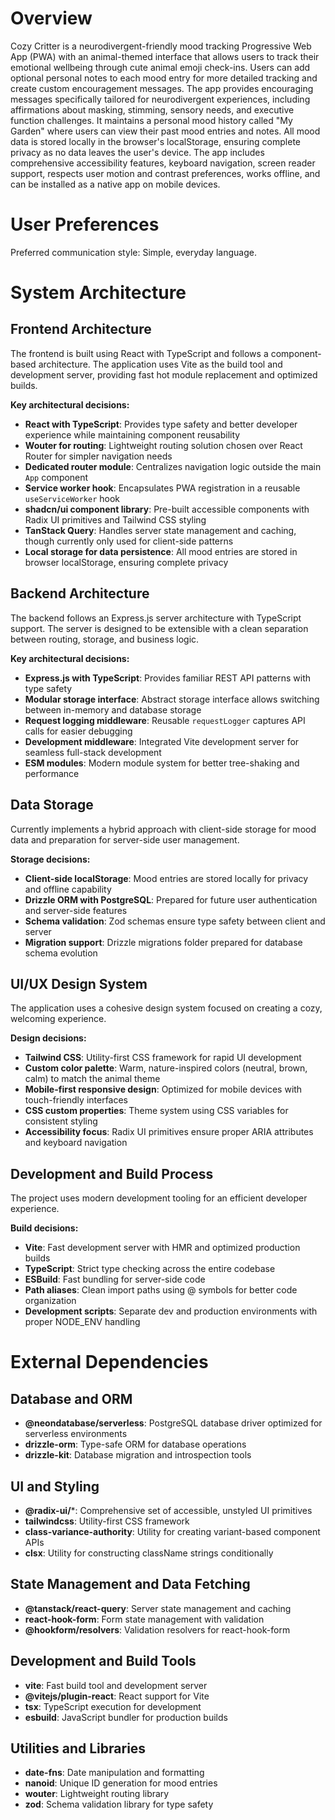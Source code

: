 # Overview

Cozy Critter is a neurodivergent-friendly mood tracking Progressive Web App (PWA) with an animal-themed interface that allows users to track their emotional wellbeing through cute animal emoji check-ins. Users can add optional personal notes to each mood entry for more detailed tracking and create custom encouragement messages. The app provides encouraging messages specifically tailored for neurodivergent experiences, including affirmations about masking, stimming, sensory needs, and executive function challenges. It maintains a personal mood history called "My Garden" where users can view their past mood entries and notes. All mood data is stored locally in the browser's localStorage, ensuring complete privacy as no data leaves the user's device. The app includes comprehensive accessibility features, keyboard navigation, screen reader support, respects user motion and contrast preferences, works offline, and can be installed as a native app on mobile devices.

# User Preferences

Preferred communication style: Simple, everyday language.

# System Architecture

## Frontend Architecture

The frontend is built using React with TypeScript and follows a component-based architecture. The application uses Vite as the build tool and development server, providing fast hot module replacement and optimized builds.

**Key architectural decisions:**
- **React with TypeScript**: Provides type safety and better developer experience while maintaining component reusability
- **Wouter for routing**: Lightweight routing solution chosen over React Router for simpler navigation needs
- **Dedicated router module**: Centralizes navigation logic outside the main `App` component
- **Service worker hook**: Encapsulates PWA registration in a reusable `useServiceWorker` hook
- **shadcn/ui component library**: Pre-built accessible components with Radix UI primitives and Tailwind CSS styling
- **TanStack Query**: Handles server state management and caching, though currently only used for client-side patterns
- **Local storage for data persistence**: All mood entries are stored in browser localStorage, ensuring complete privacy

## Backend Architecture

The backend follows an Express.js server architecture with TypeScript support. The server is designed to be extensible with a clean separation between routing, storage, and business logic.

**Key architectural decisions:**
- **Express.js with TypeScript**: Provides familiar REST API patterns with type safety
- **Modular storage interface**: Abstract storage interface allows switching between in-memory and database storage
- **Request logging middleware**: Reusable `requestLogger` captures API calls for easier debugging
- **Development middleware**: Integrated Vite development server for seamless full-stack development
- **ESM modules**: Modern module system for better tree-shaking and performance

## Data Storage

Currently implements a hybrid approach with client-side storage for mood data and preparation for server-side user management.

**Storage decisions:**
- **Client-side localStorage**: Mood entries are stored locally for privacy and offline capability
- **Drizzle ORM with PostgreSQL**: Prepared for future user authentication and server-side features
- **Schema validation**: Zod schemas ensure type safety between client and server
- **Migration support**: Drizzle migrations folder prepared for database schema evolution

## UI/UX Design System

The application uses a cohesive design system focused on creating a cozy, welcoming experience.

**Design decisions:**
- **Tailwind CSS**: Utility-first CSS framework for rapid UI development
- **Custom color palette**: Warm, nature-inspired colors (neutral, brown, calm) to match the animal theme
- **Mobile-first responsive design**: Optimized for mobile devices with touch-friendly interfaces
- **CSS custom properties**: Theme system using CSS variables for consistent styling
- **Accessibility focus**: Radix UI primitives ensure proper ARIA attributes and keyboard navigation

## Development and Build Process

The project uses modern development tooling for an efficient developer experience.

**Build decisions:**
- **Vite**: Fast development server with HMR and optimized production builds
- **TypeScript**: Strict type checking across the entire codebase
- **ESBuild**: Fast bundling for server-side code
- **Path aliases**: Clean import paths using @ symbols for better code organization
- **Development scripts**: Separate dev and production environments with proper NODE_ENV handling

# External Dependencies

## Database and ORM
- **@neondatabase/serverless**: PostgreSQL database driver optimized for serverless environments
- **drizzle-orm**: Type-safe ORM for database operations
- **drizzle-kit**: Database migration and introspection tools

## UI and Styling
- **@radix-ui/***: Comprehensive set of accessible, unstyled UI primitives
- **tailwindcss**: Utility-first CSS framework
- **class-variance-authority**: Utility for creating variant-based component APIs
- **clsx**: Utility for constructing className strings conditionally

## State Management and Data Fetching
- **@tanstack/react-query**: Server state management and caching
- **react-hook-form**: Form state management with validation
- **@hookform/resolvers**: Validation resolvers for react-hook-form

## Development and Build Tools
- **vite**: Fast build tool and development server
- **@vitejs/plugin-react**: React support for Vite
- **tsx**: TypeScript execution for development
- **esbuild**: JavaScript bundler for production builds

## Utilities and Libraries
- **date-fns**: Date manipulation and formatting
- **nanoid**: Unique ID generation for mood entries
- **wouter**: Lightweight routing library
- **zod**: Schema validation library for type safety